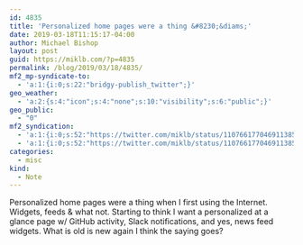 ```yaml
---
id: 4835
title: 'Personalized home pages were a thing &#8230;&diams;'
date: 2019-03-18T11:15:17-04:00
author: Michael Bishop
layout: post
guid: https://miklb.com/?p=4835
permalink: /blog/2019/03/18/4835/
mf2_mp-syndicate-to:
  - 'a:1:{i:0;s:22:"bridgy-publish_twitter";}'
geo_weather:
  - 'a:2:{s:4:"icon";s:4:"none";s:10:"visibility";s:6:"public";}'
geo_public:
  - "0"
mf2_syndication:
  - 'a:1:{i:0;s:52:"https://twitter.com/miklb/status/1107661770469113856";}'
  - 'a:1:{i:0;s:52:"https://twitter.com/miklb/status/1107661770469113856";}'
categories:
  - misc
kind:
  - Note
---
```

Personalized home pages were a thing when I first using the Internet. Widgets, feeds & what not. Starting to think I want a personalized at a glance page w/ GitHub activity, Slack notifications, and yes, news feed widgets. What is old is new again I think the saying goes?